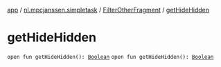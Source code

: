 [app](../../index.md) / [nl.mpcjanssen.simpletask](../index.md) / [FilterOtherFragment](index.md) / [getHideHidden](.)

# getHideHidden

`open fun getHideHidden(): `[`Boolean`](https://kotlinlang.org/api/latest/jvm/stdlib/kotlin/-boolean/index.html)
`open fun getHideHidden(): `[`Boolean`](https://kotlinlang.org/api/latest/jvm/stdlib/kotlin/-boolean/index.html)